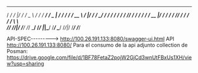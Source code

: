    ____   _  __   ___    ____  _____   ___   _____   ____  ____    _  __   ____   ____
  /  _/  / |/ /  / _ \  /  _/ / ___/  / _ | / ___/  /  _/ / __ \  / |/ /  / __/  / __/
 _/ /   /    /  / // / _/ /  / /__   / __ |/ /__   _/ /  / /_/ / /    /  / _/   _\ \  
/___/  /_/|_/  /____/ /___/  \___/  /_/ |_|\___/  /___/  \____/ /_/|_/  /___/  /___/  


API-SPEC---------> http://100.26.191.133:8080/swagger-ui.html
API http://100.26.191.133:8080/
Para el consumo de la api adjunto collection de Posman: https://drive.google.com/file/d/1BF78FetaZ2pojW2GjCd3wnUtFBxUs1XH/view?usp=sharing
